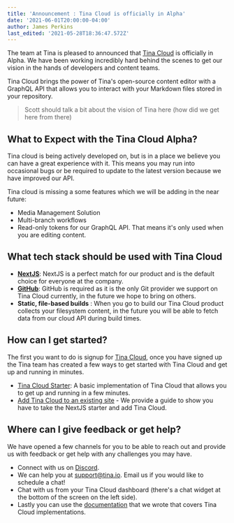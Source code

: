 ```yaml
---
title: 'Announcement : Tina Cloud is officially in Alpha'
date: '2021-06-01T20:00:00-04:00'
author: James Perkins
last_edited: '2021-05-28T18:36:47.572Z'
---
```

The team at Tina is pleased to announced that [Tina Cloud](https://tina.io/cloud/) is officially in Alpha. We have been working incredibly hard behind the scenes to get our vision in the hands of developers and content teams. 

Tina Cloud brings the power of Tina's open-source content editor with a GraphQL API that allows you to interact with your Markdown files stored in your repository.

> Scott should talk a bit about the vision of Tina here (how did we get here from there)

## What to Expect with the Tina Cloud Alpha?

Tina cloud is being actively developed on, but is in a place we believe you can have a great experience with it. This means you may run into occasional bugs or be required to update to the latest version because we have improved our API.

Tina cloud is missing a some features which we will be adding in the near future:

* Media Management Solution
* Multi-branch workflows
* Read-only tokens for our GraphQL API. That means it's only used when you are editing content.

## What tech stack should be used with Tina Cloud

* [**NextJS**](https://nextjs.org/): NextJS is a perfect match for our product and is the default choice for everyone at the company.
* [**GitHub**](https://github.com):  GitHub is required as it is the only Git provider we support on Tina Cloud currently, in the future we hope to bring on others.
* **Static, file-based builds** : When you go to build our Tina Cloud product collects your filesystem content, in the future you will be able to fetch data from our cloud API during build times.

## How can I get started?

The first you want to do is signup for [Tina Cloud](https://auth.tina.io/register), once you have signed up the Tina team has created a few ways to get started with Tina Cloud and get up and running in minutes.

* [Tina Cloud Starter](): A basic implementation of Tina Cloud that allows you to get up and running in a few minutes.
* [Add Tina Cloud to an existing site](https://tina.io/guides/tina-cloud/existing-site/overview/) - We provide a guide to show you have to take the NextJS starter and add Tina Cloud.

## Where can I give feedback or get help?

We have opened a few channels for you to be able to reach out and provide us with feedback or get help with any challenges you may have. 

* Connect with us on [Discord](https://discord.gg/6RrAXJws).
* We can help you at [support@tina.io](mailto:support@tina.io). Email us if you would like to schedule a chat!
* Chat with us from your Tina Cloud dashboard (there's a chat widget at the bottom of the screen on the left side).
* Lastly you can use the [documentation](https://tina.io/docs/tina-cloud/) that we wrote that covers Tina Cloud implementations. 